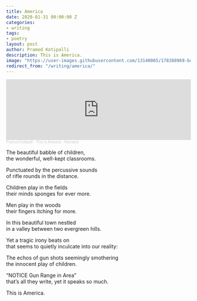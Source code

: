 ```yaml
---
title: America
date: 2020-01-31 00:00:00 Z
categories:
- writing
tags:
- poetry
layout: post
author: Pramod Kotipalli
description: This is America.
image: "https://user-images.githubusercontent.com/13140065/178388969-baea2e11-ca5b-4de7-b049-70b273bc6af8.jpg"
redirect_from: "/writing/america/"
---
```


<iframe width="100%" height="166" scrolling="no" frameborder="no" allow="autoplay" src="https://w.soundcloud.com/player/?url=https%3A//api.soundcloud.com/tracks/877105864&color=%23ff5500&auto_play=false&hide_related=false&show_comments=true&show_user=true&show_reposts=false&show_teaser=true"></iframe><div style="font-size: 10px; color: #cccccc;line-break: anywhere;word-break: normal;overflow: hidden;white-space: nowrap;text-overflow: ellipsis; font-family: Interstate,Lucida Grande,Lucida Sans Unicode,Lucida Sans,Garuda,Verdana,Tahoma,sans-serif;font-weight: 100;"><a href="https://soundcloud.com/pramod-kotipalli" title="Pramod Kotipalli" target="_blank" style="color: #cccccc; text-decoration: none;">Pramod Kotipalli</a> · <a href="https://soundcloud.com/pramod-kotipalli/this-is-america-narrated" title="This Is America - Narrated" target="_blank" style="color: #cccccc; text-decoration: none;">This Is America - Narrated</a></div>

The beautiful babble of children,  
the wonderful, well-kept classrooms.  
  
Punctuated by the percussive sounds  
of rifle rounds in the distance.  
  
Children play in the fields  
their minds sponges for ever more.  
  
Men play in the woods  
their fingers itching for more.  
  
In this beautiful town nestled  
in a valley between two evergreen hills.  
  
Yet a tragic irony beats on  
that seems to quietly inculcate into our reality:  
  
The echos of gun shots seemingly smothering  
the innocent play of children.  
  
“NOTICE Gun Range in Area”  
that’s all they write, yet it speaks so much.  
  
This is America.  
